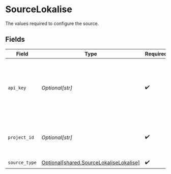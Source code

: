 # SourceLokalise

The values required to configure the source.


## Fields

| Field                                                                                                                                                           | Type                                                                                                                                                            | Required                                                                                                                                                        | Description                                                                                                                                                     |
| --------------------------------------------------------------------------------------------------------------------------------------------------------------- | --------------------------------------------------------------------------------------------------------------------------------------------------------------- | --------------------------------------------------------------------------------------------------------------------------------------------------------------- | --------------------------------------------------------------------------------------------------------------------------------------------------------------- |
| `api_key`                                                                                                                                                       | *Optional[str]*                                                                                                                                                 | :heavy_check_mark:                                                                                                                                              | Lokalise API Key with read-access. Available at Profile settings > API tokens. See <a href="https://docs.lokalise.com/en/articles/1929556-api-tokens">here</a>. |
| `project_id`                                                                                                                                                    | *Optional[str]*                                                                                                                                                 | :heavy_check_mark:                                                                                                                                              | Lokalise project ID. Available at Project Settings > General.                                                                                                   |
| `source_type`                                                                                                                                                   | [Optional[shared.SourceLokaliseLokalise]](undefined/models/shared/sourcelokaliselokalise.md)                                                                    | :heavy_check_mark:                                                                                                                                              | N/A                                                                                                                                                             |